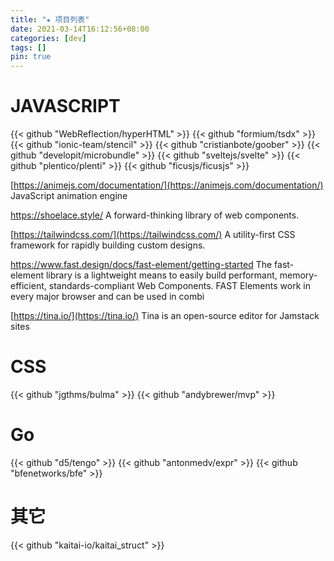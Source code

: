 ```yaml
---
title: "★ 项目列表"
date: 2021-03-14T16:12:56+08:00
categories: [dev]
tags: []
pin: true
---
```

# JAVASCRIPT

{{< github "WebReflection/hyperHTML" >}}
{{< github "formium/tsdx" >}}
{{< github "ionic-team/stencil" >}}
{{< github "cristianbote/goober" >}}
{{< github "developit/microbundle" >}}
{{< github "sveltejs/svelte" >}}
{{< github "plentico/plenti" >}}
{{< github "ficusjs/ficusjs" >}}

[https://animejs.com/documentation/](https://animejs.com/documentation/)
JavaScript animation engine

https://shoelace.style/
A forward-thinking library of web components.

[https://tailwindcss.com/](https://tailwindcss.com/)
A utility-first CSS framework for rapidly building custom designs.

https://www.fast.design/docs/fast-element/getting-started
The fast-element library is a lightweight means to easily build performant, memory-efficient, standards-compliant Web Components. FAST Elements work in every major browser and can be used in combi

[https://tina.io/](https://tina.io/)
Tina is an open-source editor for Jamstack sites

# CSS

{{< github "jgthms/bulma" >}}
{{< github "andybrewer/mvp" >}}

# Go

{{< github "d5/tengo" >}}
{{< github "antonmedv/expr" >}}
{{< github "bfenetworks/bfe" >}}

# 其它

{{< github "kaitai-io/kaitai_struct" >}}
